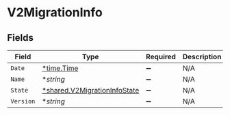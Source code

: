 # V2MigrationInfo


## Fields

| Field                                                                              | Type                                                                               | Required                                                                           | Description                                                                        | Example                                                                            |
| ---------------------------------------------------------------------------------- | ---------------------------------------------------------------------------------- | ---------------------------------------------------------------------------------- | ---------------------------------------------------------------------------------- | ---------------------------------------------------------------------------------- |
| `Date`                                                                             | [*time.Time](https://pkg.go.dev/time#Time)                                         | :heavy_minus_sign:                                                                 | N/A                                                                                |                                                                                    |
| `Name`                                                                             | **string*                                                                          | :heavy_minus_sign:                                                                 | N/A                                                                                | migrations:001                                                                     |
| `State`                                                                            | [*shared.V2MigrationInfoState](../../../pkg/models/shared/v2migrationinfostate.md) | :heavy_minus_sign:                                                                 | N/A                                                                                |                                                                                    |
| `Version`                                                                          | **string*                                                                          | :heavy_minus_sign:                                                                 | N/A                                                                                | 11                                                                                 |